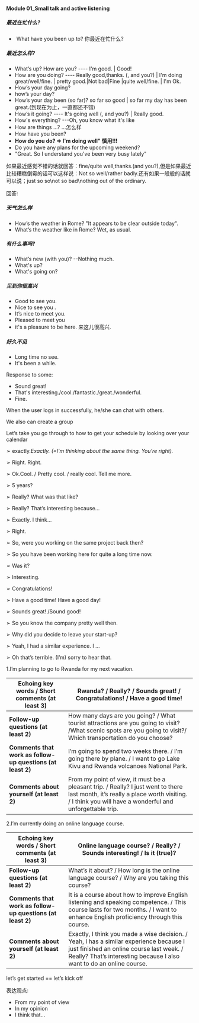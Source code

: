 #### Module 01_Small talk and active listening

##### 最近在忙什么?

- ​	What have you been up to? 你最近在忙什么?

##### 最近怎么样?

- What’s up? How are you?   ----  I'm good. | Good!
- How are you doing?  ----  Really good,thanks. (, and you?)  | I'm doing great/well/fine. | pretty good.|Not bad|Fine |quite well/fine. | I'm Ok.
- How’s your day going? 
- how’s your day?  
- How’s your day been (so far)?   so far  so good  | so far my day has been  great.(到现在为止，一直都还不错)
- How’s it going?  ----  It's going well (, and you?)   | Really good.
- How's everything? ---Oh, you know what it's like
- How are things ...?  ...怎么样
- How have you been?  
- **How do you do? => I'm doing well"  慎用!!!**
- Do you have any plans for the upcoming weekend?
- "Great. So I understand you've been very busy lately"

如果最近感觉不错的话就回答：fine/quite well,thanks.(and you?),但是如果最近比较糟糕倒霉的话可以这样说：Not so well/rather badly.还有如果一般般的话就可以说；just so so\not so bad\nothing out of the ordinary.

回答:

##### 天气怎么样

- How’s the weather in Rome? 	"It appears to be clear outside today".
- What’s the weather like in Rome?  Wet, as usual.

##### 有什么事吗?

- What’s new (with you)?  --Nothing much.
- What's up? 
- What's going on?

##### 见到你很高兴

- Good to see you.
- Nice to see you .
- It’s nice to meet you.
- Pleased to meet you
- it's a pleasure to be here.  来这儿很高兴.

##### 好久不见

- Long time no see.
- It's been a while.



Response to some:

- Sound great!
- That's interesting./cool./fantastic./great./wonderful.
- Fine.



 When the user logs in successfully, he/she can chat with others.

We also can create a group 

Let’s take you go through to how to get your schedule by looking over your calendar 



➢ exactly.*Exactly. (=I’m thinking about the same thing. You’re right).* 

➢ Right. Right.

➢ Ok.Cool. / Pretty cool. / really cool. Tell me more.

➢    5 years?   

➢    Really? What was that like?  

➢    Really? That’s interesting  because…  

➢    Exactly. I think…  

➢  Right.

➢  So, were you working on the same project back then?

➢  So you have been working here for quite a long time now. 

➢  Was it?

➢  Interesting.

➢  Congratulations!

➢  Have a good time! Have a good day!

➢  Sounds great! /Sound good!

➢  So you know the company pretty well then.

➢  Why did you decide to leave your start-up?

➢  Yeah, I had a similar experience. I …

➢ Oh that’s terrible. (I’m) sorry to hear that. 





1.I’m     planning to go to Rwanda for my next vacation. 

| **Echoing  key words / Short comments**   **(at  least 3)**  | Rwanda?  / Really? / Sounds great! / Congratulations! / Have a good time! |
| ------------------------------------------------------------ | ------------------------------------------------------------ |
| **Follow-up  questions**   **(at least 2)**                  | How many days are you going? / What tourist  attractions are you going to visit? /What scenic spots are you going to visit?/ Which transportation do you choose? |
| **Comments that work as follow-up questions**   **(at least 2)** | I’m going to spend two weeks there. / I’m going  there by plane. / I want to go Lake Kivu and Rwanda volcanoes National Park. |
| **Comments about yourself**   **(at least 2)**               | From my point of view, it must be a pleasant trip. / Really?  I just went to there last month, it’s really a place worth visiting.  / I think you will have a wonderful and  unforgettable trip. |



2.I’m     currently doing an online language course. 

| **Echoing  key words / Short comments**   **(at  least 3)**  | Online  language course? / Really? / Sounds interesting! / Is it (true)? |
| ------------------------------------------------------------ | ------------------------------------------------------------ |
| **Follow-up  questions**   **(at  least 2)**                 | What’s  it about? / How long is the online  language course? / Why are you taking this course? |
| **Comments  that work as follow-up questions**   **(at  least 2)** | It is a  course about how to improve English listening and speaking competence. / This  course lasts for two months. / I want to enhance English proficiency through this course. |
| **Comments  about yourself**   **(at  least 2)**             | Exactly,  I think you made a wise decision. / Yeah, I has a similar experience because  I just finished an online course last week. / Really? That’s interesting because I also want to  do an online course. |



let’s get started ==  let’s kick off





表达观点:

- From my point of view
- In my opinion
- I think that...